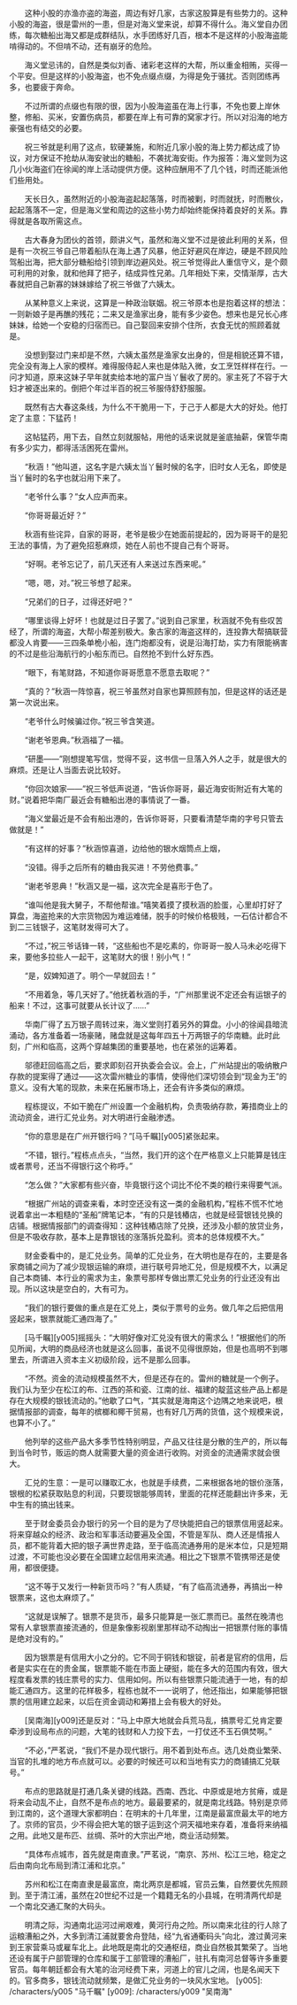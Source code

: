 　　这种小股的亦渔亦盗的海盗，周边有好几家，古家这股算是有些势力的。这种小股的海盗，很是雷州的一患，但是对海义堂来说，却算不得什么。海义堂自办团练，每次糖船出海又都是成群结队，水手团练好几百，根本不是这样的小股海盗能啃得动的。不但啃不动，还有崩牙的危险。

　　海义堂忌讳的，自然是类似刘香、诸彩老这样的大帮，所以重金相贿，买得一个平安。但是这样的小股海盗，也不免点缀点缀，为得是免于骚扰。否则团练再多，也要疲于奔命。

　　不过所谓的点缀也有限的很，因为小股海盗虽在海上行事，不免也要上岸休整，修船、买米，安置伤病员，都要在岸上有可靠的窝家才行。所以对沿海的地方豪强也有结交的必要。

　　祝三爷就是利用了这点，软硬兼施，和附近几家小股的海上势力都达成了协议，对方保证不抢劫从海安驶出的糖船，不袭扰海安街。作为报答：海义堂则为这几小伙海盗们在徐闻的岸上活动提供方便。这种应酬用不了几个钱，时而还能派他们些用处。

　　天长日久，虽然附近的小股海盗起起落落，时而被剿，时而就抚，时而散伙，起起落落不一定，但是海义堂和周边的这些小势力却始终能保持着良好的关系。靠得就是各取所需这点。

　　古大春身为团伙的首领，颇讲义气，虽然和海义堂不过是彼此利用的关系，但是有一次祝三爷自己带着船队在海上遇了风暴，他正好避风在岸边，硬是不顾风险驾船出海，把大部分糖船给引领到岸边避风处。祝三爷觉得此人重信守义，是个颇可利用的对象，就和他拜了把子，结成异性兄弟。几年相处下来，交情渐厚，古大春就把自己新寡的妹妹嫁给了祝三爷做了六姨太。

　　从某种意义上来说，这算是一种政治联姻。祝三爷原本也是抱着这样的想法：一则新娘子是再醮的残花；二来又是渔家出身，能有多少姿色。想来也是兄长心疼妹妹，给她一个安稳的归宿而已。自己娶回来安排个住所，衣食无忧的照顾着就是。

　　没想到娶过门来却是不然，六姨太虽然是渔家女出身的，但是相貌还算不错，完全没有海上人家的模样。难得服侍起人来也是体贴入微，女工烹饪样样在行。一问才知道，原来这妹子早年就卖给本地的富户当丫鬟收了房的。家主死了不容于大妇才被逐出来的。倒把个年过半百的祝三爷服侍舒舒服服。

　　既然有古大春这条线，为什么不干脆用一下，于己于人都是大大的好处。他打定了主意：下猛药！

　　这帖猛药，用下去，自然立刻就服帖，用他的话来说就是釜底抽薪，保管华南有多少实力，都得活活困死在雷州。

　　“秋涵！”他叫道，这名字是六姨太当丫鬟时候的名字，旧时女人无名，即使是当丫鬟时的名字也就沿用下来了。

　　“老爷什么事？”女人应声而来。

　　“你哥哥最近好？”

　　秋涵有些诧异，自家的哥哥，老爷是极少在她面前提起的，因为哥哥干的是犯王法的事情，为了避免招惹麻烦，她在人前也不提自己有个哥哥。

　　“好啊。老爷忘记了，前几天还有人来送过东西来呢。”

　　“嗯，嗯，对。”祝三爷想了起来。

　　“兄弟们的日子，过得还好吧？”

　　“哪里谈得上好坏！也就是过日子罢了。”说到自己家里，秋涵就不免有些叹苦经了，所谓的海盗，大帮小帮差别极大。象古家的海盗这样的，连投靠大帮搞联营都没人肯要——三四条单桅小船，连门炮都没有，说是沿海打劫，实力有限能祸害的不过是些沿海航行的小船东而已。自然抢不到什么好东西。

　　“眼下，有笔财路，不知道你哥哥愿意不愿意去取呢？”

　　“真的？”秋涵一阵惊喜，祝三爷虽然对自家也算照顾有加，但是这样的话还是第一次说出来。

　　“老爷什么时候骗过你。”祝三爷含笑道。

　　“谢老爷恩典。”秋涵福了一福。

　　“研墨——”刚想提笔写信，觉得不妥，这书信一旦落入外人之手，就是很大的麻烦。还是让人当面去说比较好。

　　“你回次娘家——”祝三爷低声说道，“告诉你哥哥，最近海安街附近有大笔的财。”说着把华南厂最近会有糖船出港的事情说了一番。

　　“海义堂最近是不会有船出港的，告诉你哥哥，只要看清楚华南的字号只管去做就是！”

　　“有这样的好事？”秋涵惊喜道，边给他的银水烟筒点上烟，

　　“没错。得手之后所有的糖由我买进！不劳他费事。”

　　“谢老爷恩典！”秋涵又是一福，这次完全是喜形于色了。

　　“谁叫他是我大舅子，不帮他帮谁。”嘻笑着摸了摸秋涵的脸蛋，心里却打好了算盘，海盗抢来的大宗货物因为难运难储，脱手的时候价格极贱，一石估计都合不到二三钱银子，这笔财发得可大了。

　　“不过，”祝三爷话锋一转，“这些船也不是吃素的，你哥哥一股人马未必吃得下来，要他多拉些人一起干，这笔财大的很！别小气！”

　　“是，奴婢知道了。明个一早就回去！”

　　“不用着急，等几天好了。”他抚着秋涵的手，“广州那里说不定还会有运银子的船来！不过，这事可就要从长计议了……”

　　华南厂得了五万银子周转过来，海义堂则打着另外的算盘。小小的徐闻县暗流涌动，各方准备着一场豪赌，赌盘就是这每年四五十万两银子的华南糖。此时此刻，广州和临高，这两个穿越集团的重要基地，也在紧张的运筹着。

　　邬德赶回临高之后，要求即刻召开执委会会议。会上，广州站提出的吸纳散户存款的提案得了通过——这次雷州糖业的事情，使得他们深切领会到“现金为王”的意义。没有大笔的现款，未来在拓展市场上，还会有许多类似的麻烦。

　　程栋提议，不如干脆在广州设置一个金融机构，负责吸纳存款，筹措商业上的流动资金，进行汇兑业务。对大明进行金融渗透。

　　“你的意思是在广州开银行吗？”[马千瞩][y005]紧张起来。

　　“不错，银行。”程栋点点头，“当然，我们开的这个在严格意义上只能算是钱庄或者票号，还当不得银行这个称呼。”

　　“怎么做？”大家都有些兴奋，毕竟银行这个词比不伦不类的粮行来得要气派。

　　“根据广州站的调查来看，本时空还没有这一类的金融机构，”程栋不慌不忙地说着拿出一本粗糙的“圣船”牌笔记本，“有的只是钱樁店，也就是经营银钱兑换的店铺。根据情报部门的调查得知：这种钱樁店除了兑换，还涉及小额的放贷业务，但是不吸收存款，基本上是靠银钱的涨落拆兑盈利。资本的总体规模不大。”

　　财金委看中的，是汇兑业务。简单的汇兑业务，在大明也是存在的，主要是各家商铺之间为了减少现银运输的麻烦，进行联号异地汇兑，但是规模不大，以满足自己本商铺、本行业的需求为主，象票号那样专做出票汇兑业务的行业还没有出现。所以这块是空白的，大有可为。

　　“我们的银行要做的重点是在汇兑上，类似于票号的业务。做几年之后把信用竖起来，银票就能汇通四海了。”

　　[马千瞩][y005]摇摇头：“大明好像对汇兑没有很大的需求么！”根据他们的所见所闻，大明的商品经济也就是这么回事，虽说不见得很原始，但是也高明不到哪里去，所谓进入资本主义初级阶段，远不是那么回事。

　　“不然。资金的流动规模虽然不大，但是还存在的。雷州的糖就是一个例子。我们认为至少在松江的布、江西的茶和瓷、江南的丝、福建的靛蓝这些产品上都是存在大规模的银钱流动的。”他歇了口气，“其实就是海南这个边隅之地来说吧，根据情报部的调查，每年的槟榔和椰干贸易，也有好几万两的货值，这个规模来说，也算不小了。”

　　他列举的这些产品大多季节性特别明显，产品又往往是分散的生产的，所以每到当令时节，贩运的商人就需要大量的资金进行收购。对资金的流通需求就会很大。

　　汇兑的生意：一是可以赚取汇水，也就是手续费，二来根据各地的银价涨落，银根的松紧获取贴息的利润，只要现银能够周转，里面的花样还能翻出许多来，无中生有的搞出钱来。

　　至于财金委员会办银行的另一个目的是为了尽快能把自己的银票信用竖起来。将来穿越众的经济、政治和军事活动要遍及全国，不管是军队、商人还是情报人员，都不能背着大把的银子满世界走路，至于临高流通券用的是米本位，只是短期过渡，不可能也没必要在全国建立起信用来流通。相比之下银票不管携带还是使用，都很便捷。

　　“这不等于又发行一种新货币吗？”有人质疑，“有了临高流通券，再搞出一种银票来，这也太麻烦了。”

　　“这就是误解了。银票不是货币，最多只能算是一张汇票而已。虽然在晚清也常有人拿银票直接流通的，但是象像影视剧里那样动不动掏出一把银票付账的事情是绝对没有的。”

　　因为银票是有信用大小之分的。它不同于铜钱和银锭，前者是官府的信用，后者是实实在在的贵金属，银票能不能在市面上硬挺，能在多大的范围内有效，很大程度看发票的钱庄票号的实力、信用如何。所以有些银票只能流通于一地，有的却能汇通四方。这里的花样极多，程栋也就不一一说明了，他还指出，如果能够把银票的信用建立起来，以后在资金调动和筹措上会有极大的好处。

　　[吴南海][y009]还是反对：“马上中原大地就会兵荒马乱，搞票号汇兑肯定要牵涉到设局布点的问题，大笔的钱财和人力投下去，一打仗还不玉石俱焚啊。”

　　“不必，”严茗说，“我们不是办现代银行。用不着到处布点。选几处商业繁荣、当官的扎堆的地方布点就可以。必要的时候还可以和当地有实力的商铺搞汇兑联号。”

　　布点的思路就是打通几条关键的线路。西南、西北、中原或是地方贫瘠，或是将来会动乱不止，自然不是布点的地方。最最要紧的，就是南北线路。特别是京师到江南的，这个道理大家都明白：在明末的十几年里，江南是最富庶最太平的地方了。京师的官员，少不得会把大笔的银子运到这个洞天福地来存着，准备将来纳福之用。此地又是布匹、丝绸、茶叶的大宗出产地，商业活动频繁。

　　“具体布点城市，首先就是南直隶。”严茗说，“南京、苏州、松江三地，稳定之后由南向北布局到清江浦和北京。”

　　苏州和松江在南直隶是最富庶，南北两京是都城，官员云集，自然要优先照顾到。至于清江浦，虽然在20世纪不过是一个籍籍无名的小县城，在明清两代却是一个南北交通汇聚的大码头。

　　明清之际，沟通南北运河过闸艰难，黄河行舟之险。所以南来北往的行人除了运粮漕船之外，大多到清江浦就要舍舟登陆，经“九省通衢码头”向北，渡过黄河来到王家营乘马或雇车北上。此地既是南北的交通枢纽，商业自然极其繁荣了。当地还设有属于户部管理的仓库和属于工部管理的漕船厂，驻扎有南河总督等许多重要官员。每年朝廷都会有大笔的治河经费下来，河道上的官儿之阔，也是名闻天下的。官多商多，银钱流动就频繁，是做汇兑业务的一块风水宝地。
[y005]: /characters/y005 "马千瞩"
[y009]: /characters/y009 "吴南海"
